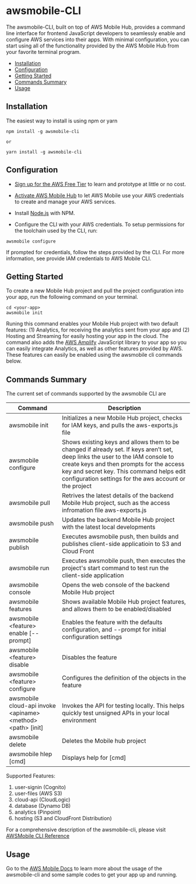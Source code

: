 # awsmobile-CLI

The awsmobile-CLI, built on top of AWS Mobile Hub, provides a command line interface for frontend JavaScript developers to seamlessly enable and configure AWS services into their apps. With minimal configuration, you can start using all of the functionality provided by the AWS Mobile Hub from your favorite terminal program.

* [Installation](#installation)
* [Configuration](#configuration)
* [Getting Started](#getting-started)
* [Commands Summary](#commands-summary)
* [Usage](#usage)


## Installation

The easiest way to install is using npm or yarn

```
npm install -g awsmobile-cli

or

yarn install -g awsmobile-cli
```

## Configuration

* [Sign up for the AWS Free Tier](https://aws.amazon.com/free/) to learn and prototype at little or no cost.

* [Activate AWS Mobile Hub](https://console.aws.amazon.com/mobilehub/home?region=us-east-1#/activaterole/) to let AWS Mobile use your AWS credentials  to create and manage your AWS services.

* Install [Node.js](https://nodejs.org/en/download/) with NPM.

* Configure the CLI with your AWS credentials. To setup permissions for the toolchain used by the CLI, run:

```
awsmobile configure
```

If prompted for credentials, follow the steps provided by the CLI. For more information, see provide IAM credentials to AWS Mobile CLI.

## Getting Started

To create a new Mobile Hub project and pull the project configuration into your app, run the following command on your terminal.

```
cd <your-app>
awsmobile init
```

Runing this command enables your Mobile Hub project with two default features: (1) Analytics, for receiving the analytics sent from your app and (2) Hosting and Streaming for easily hosting your app in the cloud. The command also adds the [AWS Amplify](https://github.com/aws/aws-amplify#aws-amplify) JavaScript library to your app so you can easily integrate Analytics, as well as other features provided by AWS. These features can easily be enabled using the awsmobile cli commands below.

## Commands Summary

The current set of commands supported by the awsmobile CLI are

| Command              | Description |
| --- | --- |
| awsmobile init | Initializes a new Mobile Hub project, checks for IAM keys, and pulls the aws-exports.js file |
| awsmobile configure | Shows existing keys and allows them to be changed if already set. If keys aren’t set, deep links the user to the IAM console to create keys and then prompts for the access key and secret key. This command helps edit configuration settings for the aws account or the project |
| awsmobile pull | Retrives the latest details of the backend Mobile Hub project, such as the access infromation file aws-exports.js |
| awsmobile push | Updates the backend Mobile Hub project with the latest local developments |
| awsmobile publish | Executes awsmobile push, then builds and publishes client-side applicatioin to S3 and Cloud Front |
| awsmobile run | Executes awsmobile push, then executes the project's start command to test run the client-side application |
| awsmobile console | Opens the web console of the backend Mobile Hub project |
| awsmobile features | Shows available Mobile Hub project features, and allows them to be enabled/disabled |
| awsmobile \<feature\> enable  [--prompt] | Enables the feature with the defaults configuration, and --prompt for initial configuration settings |
| awsmobile \<feature\> disable | Disables the feature |
| awsmobile \<feature\> configure | Configures the definition of the objects in the feature |
| awsmobile cloud-api invoke \<apiname\> \<method\> \<path\> [init] | Invokes the API for testing locally. This helps quickly test unsigned APIs in your local environment |
| awsmobile delete | Deletes the Mobile hub project |
| awsmobile hlep [cmd] | Displays help for [cmd] |



Supported Features:
1. user-signin (Cognito)
2. user-files (AWS S3)
3. cloud-api (CloudLogic)
4. database (Dynamo DB)
5. analytics (Pinpoint)
6. hosting (S3 and CloudFront Distribution)

For a comprehensive description of the awsmobile-cli, please visit [AWSMobile CLI Reference](http://docs.aws.amazon.com/aws-mobile/latest/developerguide/aws-mobile-cli-reference.html)

## Usage

Go to the [AWS Mobile Docs](http://docs.aws.amazon.com/aws-mobile/latest/developerguide/web-getting-started.html) to learn more about the usage of the awsmobile-cli and some sample codes to get your app up and running.  
